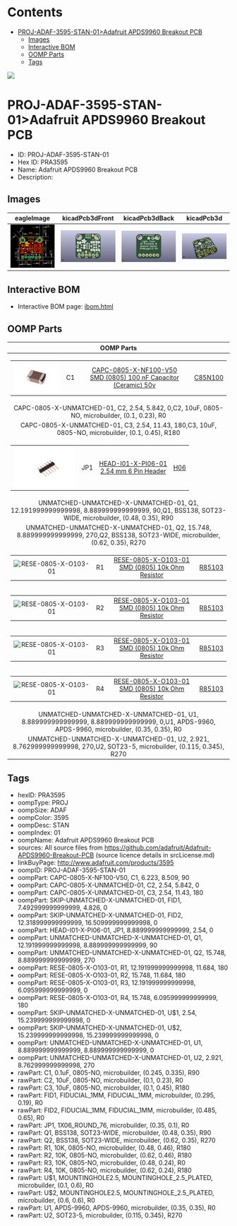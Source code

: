 



Contents
========

* [PROJ-ADAF-3595-STAN-01>Adafruit APDS9960 Breakout PCB](#proj-adaf-3595-stan-01adafruit-apds9960-breakout-pcb)
	* [Images](#images)
	* [Interactive BOM](#interactive-bom)
	* [OOMP Parts](#oomp-parts)
	* [Tags](#tags)
  
![][im]
# PROJ-ADAF-3595-STAN-01>Adafruit APDS9960 Breakout PCB

- ID: PROJ-ADAF-3595-STAN-01
- Hex ID: PRA3595
- Name: Adafruit APDS9960 Breakout PCB
- Description: 

## Images
  
  

|eagleImage|kicadPcb3dFront|kicadPcb3dBack|kicadPcb3d|
| :---: | :---: | :---: | :---: |
|[![eagleImage](eagleImage_140.png)](eagleImage_600.png)|[![kicadPcb3dFront](kicadPcb3dFront_140.png)](kicadPcb3dFront_600.png)|[![kicadPcb3dBack](kicadPcb3dBack_140.png)](kicadPcb3dBack_600.png)|[![kicadPcb3d](kicadPcb3d_140.png)](kicadPcb3d_600.png)|

## Interactive BOM

- Interactive BOM page: [ibom.html](kicad/bom/ibom.html)

## OOMP Parts
  

|OOMP Parts|
| :---: |
|<table><tr><td>![CAPC-0805-X-NF100-V50](https://raw.githubusercontent.com/oomlout/oomlout_OOMP_parts/main/CAPC-0805-X-NF100-V50/image_140.jpg)</td><td> C1</td><td>[CAPC-0805-X-NF100-V50<br>SMD (0805) 100 nF Capacitor (Ceramic) 50v](https://github.com/oomlout/oomlout_OOMP_parts/tree/main/CAPC-0805-X-NF100-V50/)</td><td>[C85N100](https://github.com/oomlout/oomlout_OOMP_parts/tree/main/CAPC-0805-X-NF100-V50/)</td></tr></table>|
|CAPC-0805-X-UNMATCHED-01, C2, 2.54, 5.842, 0,C2, 10uF, 0805-NO, microbuilder, (0.1, 0.23), R0|
|CAPC-0805-X-UNMATCHED-01, C3, 2.54, 11.43, 180,C3, 10uF, 0805-NO, microbuilder, (0.1, 0.45), R180|
|<table><tr><td>![HEAD-I01-X-PI06-01](https://raw.githubusercontent.com/oomlout/oomlout_OOMP_parts/main/HEAD-I01-X-PI06-01/image_140.jpg)</td><td> JP1</td><td>[HEAD-I01-X-PI06-01<br>2.54 mm 6 Pin Header](https://github.com/oomlout/oomlout_OOMP_parts/tree/main/HEAD-I01-X-PI06-01/)</td><td>[H06](https://github.com/oomlout/oomlout_OOMP_parts/tree/main/HEAD-I01-X-PI06-01/)</td></tr></table>|
|UNMATCHED-UNMATCHED-X-UNMATCHED-01, Q1, 12.191999999999998, 8.889999999999999, 90,Q1, BSS138, SOT23-WIDE, microbuilder, (0.48, 0.35), R90|
|UNMATCHED-UNMATCHED-X-UNMATCHED-01, Q2, 15.748, 8.889999999999999, 270,Q2, BSS138, SOT23-WIDE, microbuilder, (0.62, 0.35), R270|
|<table><tr><td>![RESE-0805-X-O103-01](https://raw.githubusercontent.com/oomlout/oomlout_OOMP_parts/main/RESE-0805-X-O103-01/image_140.jpg)</td><td> R1</td><td>[RESE-0805-X-O103-01<br>SMD (0805) 10k Ohm Resistor](https://github.com/oomlout/oomlout_OOMP_parts/tree/main/RESE-0805-X-O103-01/)</td><td>[R85103](https://github.com/oomlout/oomlout_OOMP_parts/tree/main/RESE-0805-X-O103-01/)</td></tr></table>|
|<table><tr><td>![RESE-0805-X-O103-01](https://raw.githubusercontent.com/oomlout/oomlout_OOMP_parts/main/RESE-0805-X-O103-01/image_140.jpg)</td><td> R2</td><td>[RESE-0805-X-O103-01<br>SMD (0805) 10k Ohm Resistor](https://github.com/oomlout/oomlout_OOMP_parts/tree/main/RESE-0805-X-O103-01/)</td><td>[R85103](https://github.com/oomlout/oomlout_OOMP_parts/tree/main/RESE-0805-X-O103-01/)</td></tr></table>|
|<table><tr><td>![RESE-0805-X-O103-01](https://raw.githubusercontent.com/oomlout/oomlout_OOMP_parts/main/RESE-0805-X-O103-01/image_140.jpg)</td><td> R3</td><td>[RESE-0805-X-O103-01<br>SMD (0805) 10k Ohm Resistor](https://github.com/oomlout/oomlout_OOMP_parts/tree/main/RESE-0805-X-O103-01/)</td><td>[R85103](https://github.com/oomlout/oomlout_OOMP_parts/tree/main/RESE-0805-X-O103-01/)</td></tr></table>|
|<table><tr><td>![RESE-0805-X-O103-01](https://raw.githubusercontent.com/oomlout/oomlout_OOMP_parts/main/RESE-0805-X-O103-01/image_140.jpg)</td><td> R4</td><td>[RESE-0805-X-O103-01<br>SMD (0805) 10k Ohm Resistor](https://github.com/oomlout/oomlout_OOMP_parts/tree/main/RESE-0805-X-O103-01/)</td><td>[R85103](https://github.com/oomlout/oomlout_OOMP_parts/tree/main/RESE-0805-X-O103-01/)</td></tr></table>|
|UNMATCHED-UNMATCHED-X-UNMATCHED-01, U1, 8.889999999999999, 8.889999999999999, 0,U1, APDS-9960, APDS-9960, microbuilder, (0.35, 0.35), R0|
|UNMATCHED-UNMATCHED-X-UNMATCHED-01, U2, 2.921, 8.762999999999998, 270,U2, SOT23-5, microbuilder, (0.115, 0.345), R270|

## Tags

- hexID: PRA3595
- oompType: PROJ
- oompSize: ADAF
- oompColor: 3595
- oompDesc: STAN
- oompIndex: 01
- oompName: Adafruit APDS9960 Breakout PCB
- sources: All source files from https://github.com/adafruit/Adafruit-APDS9960-Breakout-PCB (source licence details in srcLicense.md)
- linkBuyPage: http://www.adafruit.com/products/3595
- oompID: PROJ-ADAF-3595-STAN-01
- oompPart: CAPC-0805-X-NF100-V50, C1, 6.223, 8.509, 90
- oompPart: CAPC-0805-X-UNMATCHED-01, C2, 2.54, 5.842, 0
- oompPart: CAPC-0805-X-UNMATCHED-01, C3, 2.54, 11.43, 180
- oompPart: SKIP-UNMATCHED-X-UNMATCHED-01, FID1, 7.492999999999999, 4.826, 0
- oompPart: SKIP-UNMATCHED-X-UNMATCHED-01, FID2, 12.318999999999999, 16.509999999999998, 0
- oompPart: HEAD-I01-X-PI06-01, JP1, 8.889999999999999, 2.54, 0
- oompPart: UNMATCHED-UNMATCHED-X-UNMATCHED-01, Q1, 12.191999999999998, 8.889999999999999, 90
- oompPart: UNMATCHED-UNMATCHED-X-UNMATCHED-01, Q2, 15.748, 8.889999999999999, 270
- oompPart: RESE-0805-X-O103-01, R1, 12.191999999999998, 11.684, 180
- oompPart: RESE-0805-X-O103-01, R2, 15.748, 11.684, 180
- oompPart: RESE-0805-X-O103-01, R3, 12.191999999999998, 6.095999999999999, 0
- oompPart: RESE-0805-X-O103-01, R4, 15.748, 6.095999999999999, 180
- oompPart: SKIP-UNMATCHED-X-UNMATCHED-01, U$1, 2.54, 15.239999999999998, 0
- oompPart: SKIP-UNMATCHED-X-UNMATCHED-01, U$2, 15.239999999999998, 15.239999999999998, 0
- oompPart: UNMATCHED-UNMATCHED-X-UNMATCHED-01, U1, 8.889999999999999, 8.889999999999999, 0
- oompPart: UNMATCHED-UNMATCHED-X-UNMATCHED-01, U2, 2.921, 8.762999999999998, 270
- rawPart: C1, 0.1uF, 0805-NO, microbuilder, (0.245, 0.335), R90
- rawPart: C2, 10uF, 0805-NO, microbuilder, (0.1, 0.23), R0
- rawPart: C3, 10uF, 0805-NO, microbuilder, (0.1, 0.45), R180
- rawPart: FID1, FIDUCIAL_1MM, FIDUCIAL_1MM, microbuilder, (0.295, 0.19), R0
- rawPart: FID2, FIDUCIAL_1MM, FIDUCIAL_1MM, microbuilder, (0.485, 0.65), R0
- rawPart: JP1, 1X06_ROUND_76, microbuilder, (0.35, 0.1), R0
- rawPart: Q1, BSS138, SOT23-WIDE, microbuilder, (0.48, 0.35), R90
- rawPart: Q2, BSS138, SOT23-WIDE, microbuilder, (0.62, 0.35), R270
- rawPart: R1, 10K, 0805-NO, microbuilder, (0.48, 0.46), R180
- rawPart: R2, 10K, 0805-NO, microbuilder, (0.62, 0.46), R180
- rawPart: R3, 10K, 0805-NO, microbuilder, (0.48, 0.24), R0
- rawPart: R4, 10K, 0805-NO, microbuilder, (0.62, 0.24), R180
- rawPart: U$1, MOUNTINGHOLE2.5, MOUNTINGHOLE_2.5_PLATED, microbuilder, (0.1, 0.6), R0
- rawPart: U$2, MOUNTINGHOLE2.5, MOUNTINGHOLE_2.5_PLATED, microbuilder, (0.6, 0.6), R0
- rawPart: U1, APDS-9960, APDS-9960, microbuilder, (0.35, 0.35), R0
- rawPart: U2, SOT23-5, microbuilder, (0.115, 0.345), R270



[im]: kicadPcb3d_450.png

